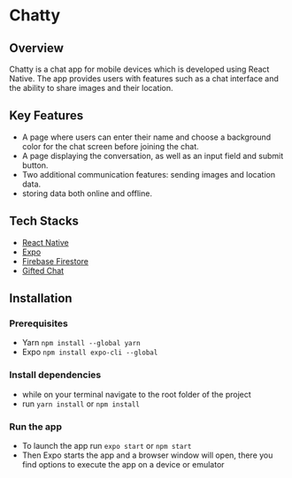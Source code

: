 # Chatty

## Overview

Chatty is a chat app for mobile devices which is developed using React Native. The app provides users with features such as a chat interface and the ability to share images and their location.

## Key Features

- A page where users can enter their name and choose a background color for the chat screen before joining the chat. 
- A page displaying the conversation, as well as an input field and submit button. 
- Two additional communication features: sending images and location data. 
- storing data both online and offline.

## Tech Stacks

- [React Native](https://reactnative.dev/)
- [Expo](https://expo.dev/)
- [Firebase Firestore](https://firebase.google.com/)
- [Gifted Chat](https://github.com/FaridSafi/react-native-gifted-chat)

## Installation

### Prerequisites

- Yarn `npm install --global yarn`
- Expo `npm install expo-cli --global`

### Install dependencies

- while on your terminal navigate to the root folder of the project
- run `yarn install` or `npm install`

### Run the app

- To launch the app run `expo start` or `npm start`
- Then Expo starts the app and a browser window will open, there you find options to execute the app on a device or emulator